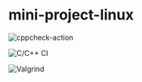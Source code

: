 # mini-project-linux


![cppcheck-action](https://github.com/99002620/mini-project-linux/workflows/cppcheck-action/badge.svg)

![C/C++ CI](https://github.com/99002620/mini-project-linux/workflows/C/C++%20CI/badge.svg)

![Valgrind](https://github.com/99002620/mini-project-linux/workflows/Valgrind/badge.svg)
